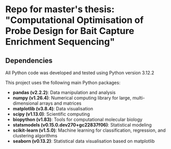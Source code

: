 # Repo for master's thesis: "Computational Optimisation of Probe Design for Bait Capture Enrichment Sequencing"

## Dependencies
All Python code was developed and tested using Python version 3.12.2

This project uses the following main Python packages:

- **pandas (v2.2.2)**: Data manipulation and analysis
- **numpy (v1.26.4)**: Numerical computing library for large, multi-dimensional arrays and matrices
- **matplotlib (v3.8.4)**: Data visualisation
- **scipy (v1.13.0)**: Scientific computing
- **biopython (v1.83)**: Tools for computational molecular biology
- **statsmodels (v0.15.0.dev270+gc22837f06)**: Statistical modeling
- **scikit-learn (v1.5.0)**: Machine learning for classification, regression, and clustering algorithms
- **seaborn (v0.13.2)**: Statistical data visualisation based on matplotlib
